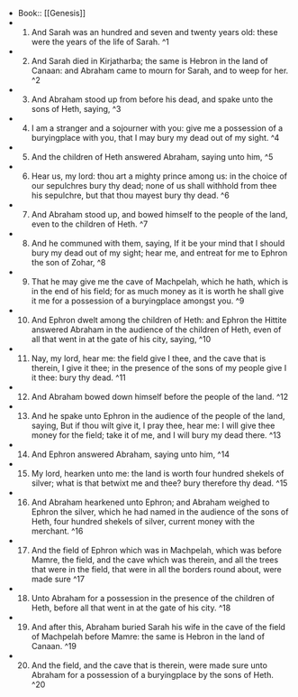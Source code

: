 - Book:: [[Genesis]]
- 1. And Sarah was an hundred and seven and twenty years old: these were the years of the life of Sarah. ^1
- 2. And Sarah died in Kirjatharba; the same is Hebron in the land of Canaan: and Abraham came to mourn for Sarah, and to weep for her. ^2
- 3. And Abraham stood up from before his dead, and spake unto the sons of Heth, saying, ^3
- 4. I am a stranger and a sojourner with you: give me a possession of a buryingplace with you, that I may bury my dead out of my sight. ^4
- 5. And the children of Heth answered Abraham, saying unto him, ^5
- 6. Hear us, my lord: thou art a mighty prince among us: in the choice of our sepulchres bury thy dead; none of us shall withhold from thee his sepulchre, but that thou mayest bury thy dead. ^6
- 7. And Abraham stood up, and bowed himself to the people of the land, even to the children of Heth. ^7
- 8. And he communed with them, saying, If it be your mind that I should bury my dead out of my sight; hear me, and entreat for me to Ephron the son of Zohar, ^8
- 9. That he may give me the cave of Machpelah, which he hath, which is in the end of his field; for as much money as it is worth he shall give it me for a possession of a buryingplace amongst you. ^9
- 10. And Ephron dwelt among the children of Heth: and Ephron the Hittite answered Abraham in the audience of the children of Heth, even of all that went in at the gate of his city, saying, ^10
- 11. Nay, my lord, hear me: the field give I thee, and the cave that is therein, I give it thee; in the presence of the sons of my people give I it thee: bury thy dead. ^11
- 12. And Abraham bowed down himself before the people of the land. ^12
- 13. And he spake unto Ephron in the audience of the people of the land, saying, But if thou wilt give it, I pray thee, hear me: I will give thee money for the field; take it of me, and I will bury my dead there. ^13
- 14. And Ephron answered Abraham, saying unto him, ^14
- 15. My lord, hearken unto me: the land is worth four hundred shekels of silver; what is that betwixt me and thee? bury therefore thy dead. ^15
- 16. And Abraham hearkened unto Ephron; and Abraham weighed to Ephron the silver, which he had named in the audience of the sons of Heth, four hundred shekels of silver, current money with the merchant. ^16
- 17. And the field of Ephron which was in Machpelah, which was before Mamre, the field, and the cave which was therein, and all the trees that were in the field, that were in all the borders round about, were made sure ^17
- 18. Unto Abraham for a possession in the presence of the children of Heth, before all that went in at the gate of his city. ^18
- 19. And after this, Abraham buried Sarah his wife in the cave of the field of Machpelah before Mamre: the same is Hebron in the land of Canaan. ^19
- 20. And the field, and the cave that is therein, were made sure unto Abraham for a possession of a buryingplace by the sons of Heth. ^20
